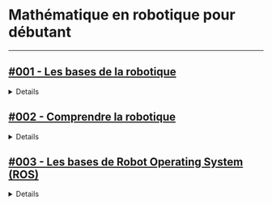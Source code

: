 # **Mathématique en robotique pour débutant**

---

## [#001 - Les bases de la robotique](https://youtube.com/playlist?list=PLojmE17vJ5fSt0oj8TW4RrL7pk2_edF1y&si=iLZWawmL49Y3dZB9)

<details>
  <summary>Details</summary>
  Details
</details>

## [#002 - Comprendre la robotique](https://www.coursera.org/specializations/robotics?adgroupid=156245795749&adposition=&campaignid=20858197888&creativeid=684297719990&device=c&devicemodel=&gad_source=1&gclid=CjwKCAjwm_SzBhAsEiwAXE2CvzQuhjiH_70ZHGZuRrC-KqCgVYFwTNOF9cmTUT8Q0m9rdadu8NkYERoCwDoQAvD_BwE&hide_mobile_promo=&keyword=coursera&matchtype=e&network=g&term=%7Bterm%7D&utm_campaign=B2C_EMEA__coursera_FTCOF_courseraplus&utm_medium=sem&utm_source=gg)

<details>
  <summary>Details</summary>
  Details
</details>


## [#003 - Les bases de Robot Operating System (ROS)](https://youtube.com/playlist?list=PLRG6WP3c31_U7TFGduEIJWVtkOw6AJjFf&si=AN48HbcR3suBQB-4)

<details>
  <summary>Details</summary>
  Details
</details>